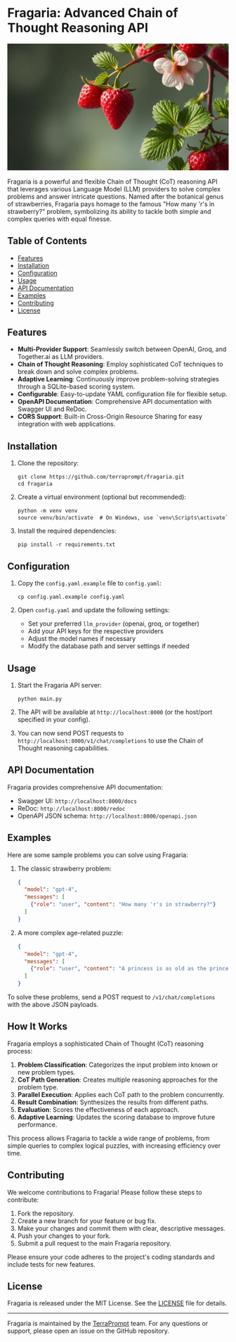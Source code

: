 # Fragaria: Advanced Chain of Thought Reasoning API

![Fragaria Logo](header.png)

Fragaria is a powerful and flexible Chain of Thought (CoT) reasoning API that leverages various Language Model (LLM) providers to solve complex problems and answer intricate questions. Named after the botanical genus of strawberries, Fragaria pays homage to the famous "How many 'r's in strawberry?" problem, symbolizing its ability to tackle both simple and complex queries with equal finesse.

## Table of Contents

- [Features](#features)
- [Installation](#installation)
- [Configuration](#configuration)
- [Usage](#usage)
- [API Documentation](#api-documentation)
- [Examples](#examples)
- [Contributing](#contributing)
- [License](#license)

## Features

- **Multi-Provider Support**: Seamlessly switch between OpenAI, Groq, and Together.ai as LLM providers.
- **Chain of Thought Reasoning**: Employ sophisticated CoT techniques to break down and solve complex problems.
- **Adaptive Learning**: Continuously improve problem-solving strategies through a SQLite-based scoring system.
- **Configurable**: Easy-to-update YAML configuration file for flexible setup.
- **OpenAPI Documentation**: Comprehensive API documentation with Swagger UI and ReDoc.
- **CORS Support**: Built-in Cross-Origin Resource Sharing for easy integration with web applications.

## Installation

1. Clone the repository:
   ```
   git clone https://github.com/terraprompt/fragaria.git
   cd fragaria
   ```

2. Create a virtual environment (optional but recommended):
   ```
   python -m venv venv
   source venv/bin/activate  # On Windows, use `venv\Scripts\activate`
   ```

3. Install the required dependencies:
   ```
   pip install -r requirements.txt
   ```

## Configuration

1. Copy the `config.yaml.example` file to `config.yaml`:
   ```
   cp config.yaml.example config.yaml
   ```

2. Open `config.yaml` and update the following settings:
   - Set your preferred `llm_provider` (openai, groq, or together)
   - Add your API keys for the respective providers
   - Adjust the model names if necessary
   - Modify the database path and server settings if needed

## Usage

1. Start the Fragaria API server:
   ```
   python main.py
   ```

2. The API will be available at `http://localhost:8000` (or the host/port specified in your config).

3. You can now send POST requests to `http://localhost:8000/v1/chat/completions` to use the Chain of Thought reasoning capabilities.

## API Documentation

Fragaria provides comprehensive API documentation:

- Swagger UI: `http://localhost:8000/docs`
- ReDoc: `http://localhost:8000/redoc`
- OpenAPI JSON schema: `http://localhost:8000/openapi.json`

## Examples

Here are some sample problems you can solve using Fragaria:

1. The classic strawberry problem:
   ```json
   {
     "model": "gpt-4",
     "messages": [
       {"role": "user", "content": "How many 'r's in strawberry?"}
     ]
   }
   ```

2. A more complex age-related puzzle:
   ```json
   {
     "model": "gpt-4",
     "messages": [
       {"role": "user", "content": "A princess is as old as the prince will be when the princess is twice as old as the prince was when the princess's age was half the sum of their present age. What is the age of prince and princess? Provide all solutions to that question."}
     ]
   }
   ```

To solve these problems, send a POST request to `/v1/chat/completions` with the above JSON payloads.

## How It Works

Fragaria employs a sophisticated Chain of Thought (CoT) reasoning process:

1. **Problem Classification**: Categorizes the input problem into known or new problem types.
2. **CoT Path Generation**: Creates multiple reasoning approaches for the problem type.
3. **Parallel Execution**: Applies each CoT path to the problem concurrently.
4. **Result Combination**: Synthesizes the results from different paths.
5. **Evaluation**: Scores the effectiveness of each approach.
6. **Adaptive Learning**: Updates the scoring database to improve future performance.

This process allows Fragaria to tackle a wide range of problems, from simple queries to complex logical puzzles, with increasing efficiency over time.

## Contributing

We welcome contributions to Fragaria! Please follow these steps to contribute:

1. Fork the repository.
2. Create a new branch for your feature or bug fix.
3. Make your changes and commit them with clear, descriptive messages.
4. Push your changes to your fork.
5. Submit a pull request to the main Fragaria repository.

Please ensure your code adheres to the project's coding standards and include tests for new features.

## License

Fragaria is released under the MIT License. See the [LICENSE](LICENSE) file for details.

---

Fragaria is maintained by the [TerraPrompt](https://github.com/terraprompt) team. For any questions or support, please open an issue on the GitHub repository.
